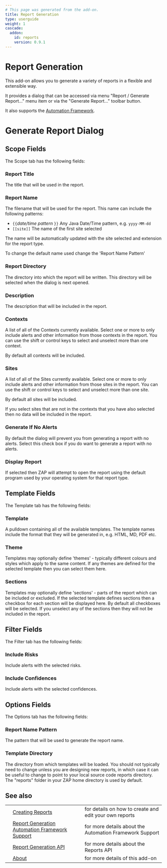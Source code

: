 ```yaml
---
# This page was generated from the add-on.
title: Report Generation
type: userguide
weight: 1
cascade:
  addon:
    id: reports
    version: 0.9.1
---
```


# Report Generation

This add-on allows you to generate a variety of reports in a flexible and extensible way.

It provides a dialog that can be accessed via menu "Report /
Generate Report..." menu item or via the "Generate Report..." toolbar
button.

It also supports the [Automation
Framework](/docs/desktop/addons/report-generation/automation/).

# Generate Report Dialog

## Scope Fields

The Scope tab has the following fields:

### Report Title

The title that will be used in the report.

### Report Name

The filename that will be used for the report. This name can include the following patterns:

* `{{`*date/time pattern* `}}` Any Java Date/Time pattern, e.g. `yyyy-MM-dd`
* `[[site]]` The name of the first site selected

The name will be automatically updated with the site selected and extension for the report type.

To change the default name used change the 'Report Name Pattern'

### Report Directory

The directory into which the report will be written. This directory will be selected when the dialog is next opened.

### Description

The description that will be included in the report.

### Contexts

A list of all of the Contexts currently available. Select one or more to only include alerts and other information from those contexts in the report. You can use the shift or control keys to select and unselect more than one context.

By default all contexts will be included.

### Sites

A list of all of the Sites currently available. Select one or more to only include alerts and other information from those sites in the report. You can use the shift or control keys to select and unselect more than one site.

By default all sites will be included.

If you select sites that are not in the contexts that you have
also selected then no data will be included in the report.

### Generate If No Alerts

By default the dialog will prevent you from generating a report with no alerts. Select this check box if you do want to generate a report with no alerts.

### Display Report

If selected then ZAP will attempt to open the report using the default program used by your operating system for that report type.

## Template Fields

The Template tab has the following fields:

### Template

A pulldown containing all of the available templates. The template names include the format that they will be generated in, e.g. HTML, MD, PDF etc.

### Theme

Templates may optionally define 'themes' - typically different colours and styles which apply to the same content. If any themes are defined for the selected template then you can select them here.

### Sections

Templates may optionally define 'sections' - parts of the report which can be included or excluded. If the selected template defines sections then a checkbox for each section will be displayed here. By default all checkboxes will be selected. If you unselect any of the sections then they will not be included in the report.

## Filter Fields

The Filter tab has the following fields:

### Include Risks

Include alerts with the selected risks.

### Include Confidences

Include alerts with the selected confidences.

## Options Fields

The Options tab has the following fields:

### Report Name Pattern

The pattern that will be used to generate the report name.

### Template Directory

The directory from which templates will be loaded. You should not typically need to change unless you are designing new reports, in which case it can be useful to change to point to your local source code reports directory. The "reports" folder in your ZAP home directory is used by default.

## See also

|   |                                                                                                      |                                                         |
|---|------------------------------------------------------------------------------------------------------|---------------------------------------------------------|
|   | [Creating Reports](/docs/desktop/addons/report-generation/create/)                                   | for details on how to create and edit your own reports  |
|   | [Report Generation Automation Framework Support](/docs/desktop/addons/report-generation/automation/) | for more details about the Automation Framework Support |
|   | [Report Generation API](/docs/desktop/addons/report-generation/api/)                                 | for more details about the Reports API                  |
|   | [About](/docs/desktop/addons/report-generation/about/)                                               | for more details of this add-on                         |
